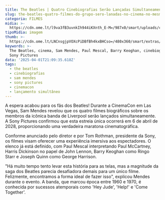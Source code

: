 ```yaml
---
title: The Beatles | Quatro Cinebiografias Serão Lançadas Simultaneamente nos Cinemas
slug: the-beatles-quatro-filmes-do-grupo-sero-lanadas-no-cinema-no-mesmo-dia
categoria: FILMES
midia: >-
  https://cdn.ome.lt/l9va3fB3uvnkIh944iKXnth_E-M=/987x0/smart/uploads/conteudo/fotos/beatles-cinebiografia-elenco_pEQHLsn.png
tipoMidia: imagem
thumb: >-
  https://cdn.ome.lt/LNCnsgjpVOXcPiDBfBh4kxBHCso=/480x360/smart/extras/conteudos/beatles-cinebiografia-elenco_dFI0ucn.png
keywords: >-
  The Beatles, cinema, Sam Mendes, Paul Mescal, Barry Keoghan, cinebiografias,
  Sony Pictures
data: '2025-04-01T21:09:35.618Z'
tags:
  - the beatles
  - cinebiografias
  - sam mendes
  - sony pictures
  - cinemacon
  - lançamento simultâneo
---
```


A espera acabou para os fãs dos Beatles! Durante a CinemaCon em Las Vegas, Sam Mendes revelou que os quatro filmes biográficos sobre os membros da icônica banda de Liverpool serão lançados simultaneamente. A Sony Pictures confirmou que esta estreia única ocorrerá em 6 de abril de 2028, proporcionando uma verdadeira maratona cinematográfica.

Conforme anunciado pelo diretor e por Tom Rothman, presidente da Sony, os filmes visam oferecer uma experiência imersiva aos espectadores. O elenco já está definido, com Paul Mescal interpretando Paul McCartney, Harris Dickinson no papel de John Lennon, Barry Keoghan como Ringo Starr e Joseph Quinn como George Harrison.

"Há muito tempo tento levar esta história para as telas, mas a magnitude da saga dos Beatles parecia desafiadora demais para um único filme. Felizmente, encontramos a forma ideal de fazer isso", explicou Mendes durante o evento. A banda, que marcou época entre 1960 e 1970, é conhecida por sucessos atemporais como 'Hey Jude', 'Help!' e 'Come Together'.
